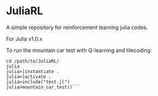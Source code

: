# JuliaRL
A simple repository for reinforcement learning julia codes.

For Julia v1.0.x

To run the mountain car test with Q-learning and tilecoding:

```
cd /path/to/JuliaRL/
julia
julia>]instantiate .
julia>]activate .
julia>include("test.jl")
julia>mountain_car_test()```
